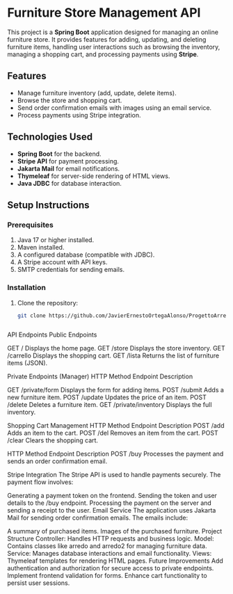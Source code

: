 # Furniture Store Management API

This project is a **Spring Boot** application designed for managing an online furniture store. It provides features for adding, updating, and deleting furniture items, handling user interactions such as browsing the inventory, managing a shopping cart, and processing payments using **Stripe**.

## Features
- Manage furniture inventory (add, update, delete items).
- Browse the store and shopping cart.
- Send order confirmation emails with images using an email service.
- Process payments using Stripe integration.

## Technologies Used
- **Spring Boot** for the backend.
- **Stripe API** for payment processing.
- **Jakarta Mail** for email notifications.
- **Thymeleaf** for server-side rendering of HTML views.
- **Java JDBC** for database interaction.

## Setup Instructions

### Prerequisites
1. Java 17 or higher installed.
2. Maven installed.
3. A configured database (compatible with JDBC).
4. A Stripe account with API keys.
5. SMTP credentials for sending emails.

### Installation
1. Clone the repository:
   ```bash
   git clone https://github.com/JavierErnestoOrtegaAlonso/ProgettoArredo.git



  API Endpoints
  Public Endpoints
  
GET	/	Displays the home page.
GET	/store	Displays the store inventory.
GET	/carrello	Displays the shopping cart.
GET	/lista	Returns the list of furniture items (JSON).



Private Endpoints (Manager)
HTTP Method	Endpoint	Description

GET	/private/form	Displays the form for adding items.
POST	/submit	Adds a new furniture item.
POST	/update	Updates the price of an item.
POST	/delete	Deletes a furniture item.
GET	/private/inventory	Displays the full inventory.


Shopping Cart Management
HTTP Method	Endpoint	Description
POST	/add	Adds an item to the cart.
POST	/del	Removes an item from the cart.
POST	/clear	Clears the shopping cart.

HTTP Method	Endpoint	Description
POST	/buy	Processes the payment and sends an order confirmation email.


Stripe Integration
The Stripe API is used to handle payments securely. The payment flow involves:

Generating a payment token on the frontend.
Sending the token and user details to the /buy endpoint.
Processing the payment on the server and sending a receipt to the user.
Email Service
The application uses Jakarta Mail for sending order confirmation emails. The emails include:

A summary of purchased items.
Images of the purchased furniture.
Project Structure
Controller: Handles HTTP requests and business logic.
Model: Contains classes like arredo and arredo2 for managing furniture data.
Service: Manages database interactions and email functionality.
Views: Thymeleaf templates for rendering HTML pages.
Future Improvements
Add authentication and authorization for secure access to private endpoints.
Implement frontend validation for forms.
Enhance cart functionality to persist user sessions.
